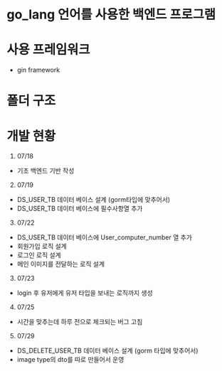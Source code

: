 # go_lang 언어를 사용한 백엔드 프로그램

# 사용 프레임워크 

- gin framework

# 폴더 구조 


# 개발 현황 

1. 07/18
- 기초 백엔드 기반 작성

2. 07/19
- DS_USER_TB 데이터 베이스 설계 (gorm타입에 맞추어서) 
- DS_USER_TB 데이터 베이스에 필수사항열 추가 

3. 07/22 
- DS_USER_TB 데이터 베이스에 User_computer_number 열 추가 
- 회원가입 로직 설계 
- 로그인 로직 설계
- 메인 이미지를 전달하는 로직 설계

3. 07/23
- login 후 유저에게 유저 타입을 보내는 로직까지 생성

4. 07/25 
- 시간을 맞추는데 하루 전으로 체크되는 버그 고침

5. 07/29
- DS_DELETE_USER_TB 데이터 베이스 설계 (gorm 타입에 맞추어서)
- image type의 dto를 따로 만들어서 운영